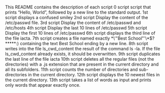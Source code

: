This README contains the description of each script
0 script script that prints “Hello, World”, followed by a new line to the standard output.
1st script displays a confused smiley
2nd script Display the content of the /etc/passwd file.
3rd script Display the content of /etc/passwd and /etc/hosts
4th script Display the last 10 lines of /etc/passwd
5th script Display the first 10 lines of /etc/passwd
6th script displays the third line of the file iacta.
7th script creates a file named exactly \*\\'"Best School"\'\\*$\?\*\*\*\*\*:) containing the text Best School ending by a new line.
8th script writes into the file ls_cwd_content the result of the command ls -la. If the file ls_cwd_content already exists, it should be overwritten.
9th script duplicates the last line of the file iacta
10th script deletes all the regular files (not the directories) with a .js extension that are present in the current directory and all its subfolders.
11th script counts the number of directories and sub-directories in the current directory.
12th script displays the 10 newest files in the current directory.
13th script takes a list of words as input and prints only words that appear exactly once.
